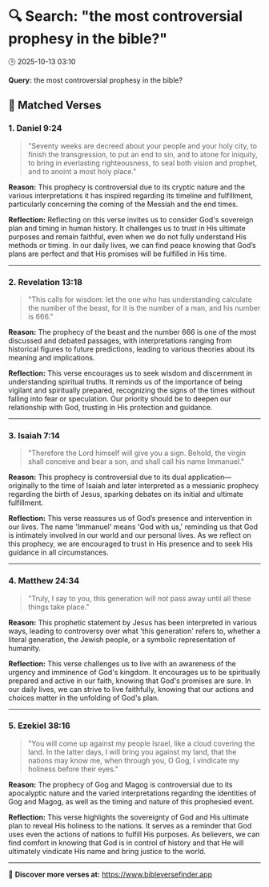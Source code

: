 # 🔍 Search: "the most controversial prophesy in the bible?"
🕒 2025-10-13 03:10

**Query:** the most controversial prophesy in the bible?

## 📖 Matched Verses

### 1. Daniel 9:24
> "Seventy weeks are decreed about your people and your holy city, to finish the transgression, to put an end to sin, and to atone for iniquity, to bring in everlasting righteousness, to seal both vision and prophet, and to anoint a most holy place."

**Reason:** This prophecy is controversial due to its cryptic nature and the various interpretations it has inspired regarding its timeline and fulfillment, particularly concerning the coming of the Messiah and the end times.

**Reflection:** Reflecting on this verse invites us to consider God's sovereign plan and timing in human history. It challenges us to trust in His ultimate purposes and remain faithful, even when we do not fully understand His methods or timing. In our daily lives, we can find peace knowing that God’s plans are perfect and that His promises will be fulfilled in His time.

---

### 2. Revelation 13:18
> "This calls for wisdom: let the one who has understanding calculate the number of the beast, for it is the number of a man, and his number is 666."

**Reason:** The prophecy of the beast and the number 666 is one of the most discussed and debated passages, with interpretations ranging from historical figures to future predictions, leading to various theories about its meaning and implications.

**Reflection:** This verse encourages us to seek wisdom and discernment in understanding spiritual truths. It reminds us of the importance of being vigilant and spiritually prepared, recognizing the signs of the times without falling into fear or speculation. Our priority should be to deepen our relationship with God, trusting in His protection and guidance.

---

### 3. Isaiah 7:14
> "Therefore the Lord himself will give you a sign. Behold, the virgin shall conceive and bear a son, and shall call his name Immanuel."

**Reason:** This prophecy is controversial due to its dual application—originally to the time of Isaiah and later interpreted as a messianic prophecy regarding the birth of Jesus, sparking debates on its initial and ultimate fulfillment.

**Reflection:** This verse reassures us of God’s presence and intervention in our lives. The name 'Immanuel' means 'God with us,' reminding us that God is intimately involved in our world and our personal lives. As we reflect on this prophecy, we are encouraged to trust in His presence and to seek His guidance in all circumstances.

---

### 4. Matthew 24:34
> "Truly, I say to you, this generation will not pass away until all these things take place."

**Reason:** This prophetic statement by Jesus has been interpreted in various ways, leading to controversy over what 'this generation' refers to, whether a literal generation, the Jewish people, or a symbolic representation of humanity.

**Reflection:** This verse challenges us to live with an awareness of the urgency and imminence of God's kingdom. It encourages us to be spiritually prepared and active in our faith, knowing that God's promises are sure. In our daily lives, we can strive to live faithfully, knowing that our actions and choices matter in the unfolding of God's plan.

---

### 5. Ezekiel 38:16
> "You will come up against my people Israel, like a cloud covering the land. In the latter days, I will bring you against my land, that the nations may know me, when through you, O Gog, I vindicate my holiness before their eyes."

**Reason:** The prophecy of Gog and Magog is controversial due to its apocalyptic nature and the varied interpretations regarding the identities of Gog and Magog, as well as the timing and nature of this prophesied event.

**Reflection:** This verse highlights the sovereignty of God and His ultimate plan to reveal His holiness to the nations. It serves as a reminder that God uses even the actions of nations to fulfill His purposes. As believers, we can find comfort in knowing that God is in control of history and that He will ultimately vindicate His name and bring justice to the world.

---

🔗 **Discover more verses at:** https://www.bibleversefinder.app
